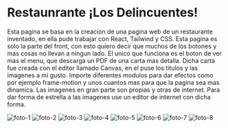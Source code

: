 # Restaunrante ¡Los Delincuentes!
Esta pagina se basa en la creacion de una pagina web de un restaurante inventado, en ella pude trabajar con React, Tailwind y CSS.
Esta pagina es solo la parte del front, con esto quiero decir que muchos de los botones y mas cosas no llevan a ningun lado. El unico que funciona es el boton de ver mas el menu, que descarga un PDF de una carta mas detalla.
Dicha carta fue creada con el editor llamado Canvas, en el puse los titulos y las imagenes a mi gusto.
Importe diferentes modulos para dar efectos como por ejemplo frame-motion y unos cuantos mas para que la pagina sea mas dinamica.
Las imagenes en gran parte son propias y otras de internet.
Para dar forma de estrella a las imagenes use un editor de internet con dicha forma.

![foto-1](https://github.com/DiegoBraseroSanchez/Restaurante-Los-Delincuentes/assets/129300180/904542f5-4da3-48ba-90e1-aab2565d83e2)
![foto-2](https://github.com/DiegoBraseroSanchez/Restaurante-Los-Delincuentes/assets/129300180/5462a049-4418-442b-bdeb-592612dc803a)
![foto-3](https://github.com/DiegoBraseroSanchez/Restaurante-Los-Delincuentes/assets/129300180/5b9ce632-4358-4418-892e-494b16abe027)
![foto-4](https://github.com/DiegoBraseroSanchez/Restaurante-Los-Delincuentes/assets/129300180/7c3474ae-c5ba-40cb-badc-fe489612a2b6)
![foto-5](https://github.com/DiegoBraseroSanchez/Restaurante-Los-Delincuentes/assets/129300180/5cc61ad0-0843-40bc-af9b-0d36370d07ad)
![foto-6](https://github.com/DiegoBraseroSanchez/Restaurante-Los-Delincuentes/assets/129300180/0e3fe433-3218-43e1-92d4-dac0bb4e7753)
![foto-7](https://github.com/DiegoBraseroSanchez/Restaurante-Los-Delincuentes/assets/129300180/b836aee9-6b57-455d-8758-bb07dfe800ab)
![foto-8](https://github.com/DiegoBraseroSanchez/Restaurante-Los-Delincuentes/assets/129300180/919d5885-1c8d-4531-b846-856efc975bd8)

